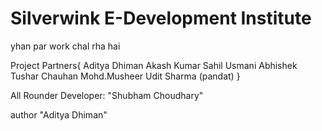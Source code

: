 # Silverwink E-Development Institute

yhan par work chal rha hai 

Project Partners{
    Aditya Dhiman
    Akash Kumar 
    Sahil Usmani
    Abhishek
    Tushar Chauhan
    Mohd.Musheer
    Udit Sharma (pandat)
}

All Rounder Developer:  "Shubham Choudhary"

author "Aditya Dhiman"
